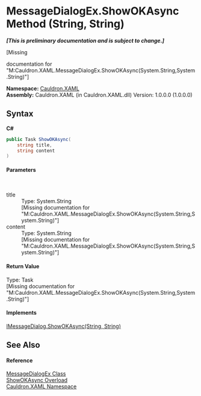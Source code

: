 # MessageDialogEx.ShowOKAsync Method (String, String)
 _**\[This is preliminary documentation and is subject to change.\]**_

\[Missing <summary> documentation for "M:Cauldron.XAML.MessageDialogEx.ShowOKAsync(System.String,System.String)"\]

**Namespace:**&nbsp;<a href="N_Cauldron_XAML">Cauldron.XAML</a><br />**Assembly:**&nbsp;Cauldron.XAML (in Cauldron.XAML.dll) Version: 1.0.0.0 (1.0.0.0)

## Syntax

**C#**<br />
``` C#
public Task ShowOKAsync(
	string title,
	string content
)
```


#### Parameters
&nbsp;<dl><dt>title</dt><dd>Type: System.String<br />\[Missing <param name="title"/> documentation for "M:Cauldron.XAML.MessageDialogEx.ShowOKAsync(System.String,System.String)"\]</dd><dt>content</dt><dd>Type: System.String<br />\[Missing <param name="content"/> documentation for "M:Cauldron.XAML.MessageDialogEx.ShowOKAsync(System.String,System.String)"\]</dd></dl>

#### Return Value
Type: Task<br />\[Missing <returns> documentation for "M:Cauldron.XAML.MessageDialogEx.ShowOKAsync(System.String,System.String)"\]

#### Implements
<a href="M_Cauldron_XAML_IMessageDialog_ShowOKAsync_1">IMessageDialog.ShowOKAsync(String, String)</a><br />

## See Also


#### Reference
<a href="T_Cauldron_XAML_MessageDialogEx">MessageDialogEx Class</a><br /><a href="Overload_Cauldron_XAML_MessageDialogEx_ShowOKAsync">ShowOKAsync Overload</a><br /><a href="N_Cauldron_XAML">Cauldron.XAML Namespace</a><br />